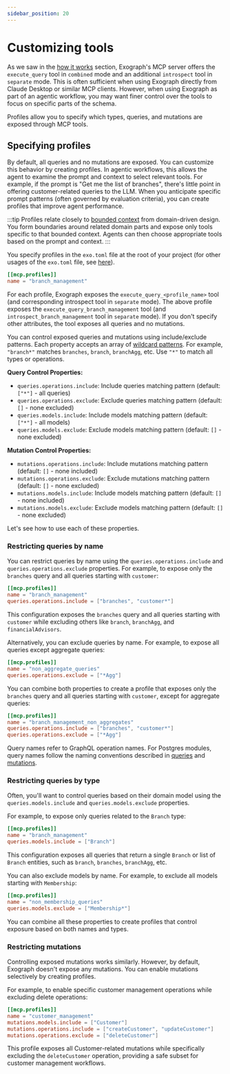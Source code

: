 ```yaml
---
sidebar_position: 20
---
```


# Customizing tools

As we saw in the [how it works](../mcp/how-it-works) section, Exograph's MCP server offers the `execute_query` tool in `combined` mode and an additional `introspect` tool in `separate` mode. This is often sufficient when using Exograph directly from Claude Desktop or similar MCP clients. However, when using Exograph as part of an agentic workflow, you may want finer control over the tools to focus on specific parts of the schema.

Profiles allow you to specify which types, queries, and mutations are exposed through MCP tools.

## Specifying profiles

By default, all queries and no mutations are exposed. You can customize this behavior by creating profiles. In agentic workflows, this allows the agent to examine the prompt and context to select relevant tools. For example, if the prompt is "Get me the list of branches", there's little point in offering customer-related queries to the LLM. When you anticipate specific prompt patterns (often governed by evaluation criteria), you can create profiles that improve agent performance.

:::tip
Profiles relate closely to [bounded context](https://martinfowler.com/bliki/BoundedContext.html) from domain-driven design. You form boundaries around related domain parts and expose only tools specific to that bounded context. Agents can then choose appropriate tools based on the prompt and context.
:::

You specify profiles in the `exo.toml` file at the root of your project (for other usages of the `exo.toml` file, see [here](../cli-reference/config)).

```toml
[[mcp.profiles]]
name = "branch_management"
```

For each profile, Exograph exposes the `execute_query_<profile_name>` tool (and corresponding introspect tool in `separate` mode). The above profile exposes the `execute_query_branch_management` tool (and `introspect_branch_management` tool in `separate` mode). If you don't specify other attributes, the tool exposes all queries and no mutations.

You can control exposed queries and mutations using include/exclude patterns. Each property accepts an array of [wildcard patterns](https://docs.rs/wildmatch/2.4.0/wildmatch/). For example, `"branch*"` matches `branches`, `branch`, `branchAgg`, etc. Use `"*"` to match all types or operations.

**Query Control Properties:**
- `queries.operations.include`: Include queries matching pattern (default: `["*"]` - all queries)
- `queries.operations.exclude`: Exclude queries matching pattern (default: `[]` - none excluded)
- `queries.models.include`: Include models matching pattern (default: `["*"]` - all models)
- `queries.models.exclude`: Exclude models matching pattern (default: `[]` - none excluded)

**Mutation Control Properties:**
- `mutations.operations.include`: Include mutations matching pattern (default: `[]` - none included)
- `mutations.operations.exclude`: Exclude mutations matching pattern (default: `[]` - none excluded)
- `mutations.models.include`: Include models matching pattern (default: `[]` - none included)
- `mutations.models.exclude`: Exclude models matching pattern (default: `[]` - none excluded)

Let's see how to use each of these properties.

### Restricting queries by name

You can restrict queries by name using the `queries.operations.include` and `queries.operations.exclude` properties. For example, to expose only the `branches` query and all queries starting with `customer`:

```toml
[[mcp.profiles]]
name = "branch_management"
queries.operations.include = ["branches", "customer*"]
```

This configuration exposes the `branches` query and all queries starting with `customer` while excluding others like `branch`, `branchAgg`, and `financialAdvisors`.

Alternatively, you can exclude queries by name. For example, to expose all queries except aggregate queries:

```toml
[[mcp.profiles]]
name = "non_aggregate_queries"
queries.operations.exclude = ["*Agg"]
```

You can combine both properties to create a profile that exposes only the `branches` query and all queries starting with `customer`, except for aggregate queries:

```toml
[[mcp.profiles]]
name = "branch_management_non_aggregates"
queries.operations.include = ["branches", "customer*"]
queries.operations.exclude = ["*Agg"]
```

Query names refer to GraphQL operation names. For Postgres modules, query names follow the naming conventions described in [queries](/postgres/operations/queries.md) and [mutations](/postgres/operations/mutations.md).

### Restricting queries by type

Often, you'll want to control queries based on their domain model using the `queries.models.include` and `queries.models.exclude` properties.

For example, to expose only queries related to the `Branch` type:

```toml
[[mcp.profiles]]
name = "branch_management"
queries.models.include = ["Branch"]
```

This configuration exposes all queries that return a single `Branch` or list of `Branch` entities, such as `branch`, `branches`, `branchAgg`, etc.

You can also exclude models by name. For example, to exclude all models starting with `Membership`:

```toml
[[mcp.profiles]]
name = "non_membership_queries"
queries.models.exclude = ["Membership*"]
```

You can combine all these properties to create profiles that control exposure based on both names and types.

### Restricting mutations

Controlling exposed mutations works similarly. However, by default, Exograph doesn't expose any mutations. You can enable mutations selectively by creating profiles.

For example, to enable specific customer management operations while excluding delete operations:

```toml
[[mcp.profiles]]
name = "customer_management"
mutations.models.include = ["Customer"]
mutations.operations.include = ["createCustomer", "updateCustomer"]
mutations.operations.exclude = ["deleteCustomer"]
```

This profile exposes all Customer-related mutations while specifically excluding the `deleteCustomer` operation, providing a safe subset for customer management workflows.


